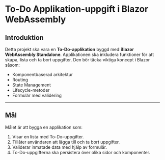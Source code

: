 
# **To-Do Applikation-uppgift i Blazor WebAssembly**

## **Introduktion**  
Detta projekt ska vara en **To-Do-applikation** byggd med **Blazor WebAssembly Standalone**. Applikationen ska inkludera funktioner för att skapa, lista och ta bort uppgifter. Den bör täcka viktiga koncept i Blazor såsom:  

- Komponentbaserad arkitektur  
- Routing  
- State Management  
- Lifecycle-metoder  
- Formulär med validering  

---

## **Mål**  
Målet är att bygga en applikation som:  
1. Visar en lista med To-Do-uppgifter.  
2. Tillåter användaren att lägga till och ta bort uppgifter.  
3. Validerar inmatade data med hjälp av formulär.
4. To-Do-uppgifterna ska persistera över olika sidor och komponenter.
